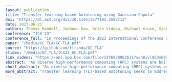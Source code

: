 ```yaml
---
layout: publication
title: "Transfer-learning-based Autotuning using Gaussian Copula"
doi: "https://dl.acm.org/doi/10.1145/3577193.3593712"
date: 2023-06-21
authors: Thomas Randall, Jaehoon Koo, Brice Videau, Michael Kruse, Xingfu Wu, Paul Hovland, Mary Hall, Rong Ge, Prasanna Balaprakash
conference: "ICS'23"
conference_full: "In Proceedings of the 2023 International Conference on Supercomputing (ICS '23)"
paper: "/Media/GC_TLA/GC-TLA.pdf"
source: "https://github.com/tlranda/GC_TLA"
slides: "/Media/GC_TLA/ICS23_GC_TLA.pdf"
link_videos: "https://anl.app.box.com/file/1276930962611?s=h8ivl853vk93hymkgai26t17v4p0npfa"
abstract: "As diverse high-performance computing (HPC) systems are built, many opportunities arise for applications to solve larger problems than ever before. Given the significantly increased complexity of these HPC systems and application tuning, empirical performance tuning, such as autotuning, has emerged as a promising approach in recent years. Despite its effectiveness, autotuning is often a computationally expensive approach. Transfer learning (TL)-based autotuning seeks to address this issue by leveraging the data from prior tuning. Current TL methods for autotuning spend significant time modeling the relationship between parameter configurations and performance, which is ineffective for few-shot (that is, few empirical evaluations) tuning on new tasks. We introduce the first generative TL-based autotuning approach based on the Gaussian copula (GC) to model the high-performing regions of the search space from prior data and then generate high-performing configurations for new tasks. This allows a sampling-based approach that maximizes few-shot performance and provides the first probabilistic estimation of the few-shot budget for effective TL-based autotuning. We compare our generative TL approach with state-of-the-art autotuning techniques on several benchmarks. We find that the GC is capable of achieving 64.37% of peak few-shot performance in its first evaluation. Furthermore, the GC model can determine a few-shot transfer budget that yields up to 33.39× speedup, a dramatic improvement over the 20.58× speedup using prior techniques."
short_abstract: "As diverse high-performance computing (HPC) systems are built, many opportunities arise for applications to solve larger problems than ever before. Given the significantly increased complexity of these HPC systems and application tuning, empirical performance tuning, such as autotuning, has emerged as a promising approach in recent years. Despite its effectiveness, autotuning is often a computationally expensive approach."
more_abstract: "Transfer learning (TL)-based autotuning seeks to address this issue by leveraging the data from prior tuning. Current TL methods for autotuning spend significant time modeling the relationship between parameter configurations and performance, which is ineffective for few-shot (that is, few empirical evaluations) tuning on new tasks. We introduce the first generative TL-based autotuning approach based on the Gaussian copula (GC) to model the high-performing regions of the search space from prior data and then generate high-performing configurations for new tasks. This allows a sampling-based approach that maximizes few-shot performance and provides the first probabilistic estimation of the few-shot budget for effective TL-based autotuning. We compare our generative TL approach with state-of-the-art autotuning techniques on several benchmarks. We find that the GC is capable of achieving 64.37% of peak few-shot performance in its first evaluation. Furthermore, the GC model can determine a few-shot transfer budget that yields up to 33.39× speedup, a dramatic improvement over the 20.58× speedup using prior techniques."
---
```


